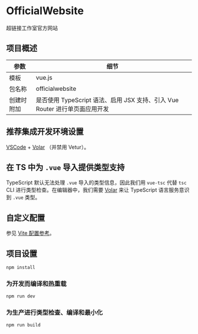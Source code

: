 # OfficialWebsite
超链接工作室官方网站

## 项目概述
|参数|细节|
|----|----|
|模板|vue.js|
|包名称|officialwebsite|
|创建时附加|是否使用 TypeScript 语法、启用 JSX 支持、引入 Vue Router 进行单页面应用开发|

## 推荐集成开发环境设置
[VSCode](https://code.visualstudio.com/) + [Volar](https://marketplace.visualstudio.com/items?itemName=Vue.volar) （并禁用 Vetur）。

## 在 TS 中为 `.vue` 导入提供类型支持
TypeScript 默认无法处理 `.vue` 导入的类型信息，因此我们用 `vue-tsc` 代替 `tsc` CLI 进行类型检查。在编辑器中，我们需要 [Volar](https://marketplace.visualstudio.com/items?itemName=Vue.volar) 来让 TypeScript 语言服务意识到 `.vue` 类型。

## 自定义配置
参见 [Vite 配置参考](https://vite.dev/config/)。

## 项目设置
```sh
npm install
```

### 为开发而编译和热重载
```sh
npm run dev
```

### 为生产进行类型检查、编译和最小化
```sh
npm run build
```
